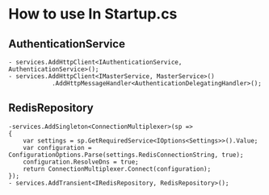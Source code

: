 # How to use In Startup.cs

## AuthenticationService
    - services.AddHttpClient<IAuthenticationService, AuthenticationService>();
    - services.AddHttpClient<IMasterService, MasterService>()
                .AddHttpMessageHandler<AuthenticationDelegatingHandler>();

## RedisRepository
    -services.AddSingleton<ConnectionMultiplexer>(sp =>
    {
        var settings = sp.GetRequiredService<IOptions<Settings>>().Value;
        var configuration = ConfigurationOptions.Parse(settings.RedisConnectionString, true);
        configuration.ResolveDns = true;
        return ConnectionMultiplexer.Connect(configuration);
    });
    - services.AddTransient<IRedisRepository, RedisRepository>();